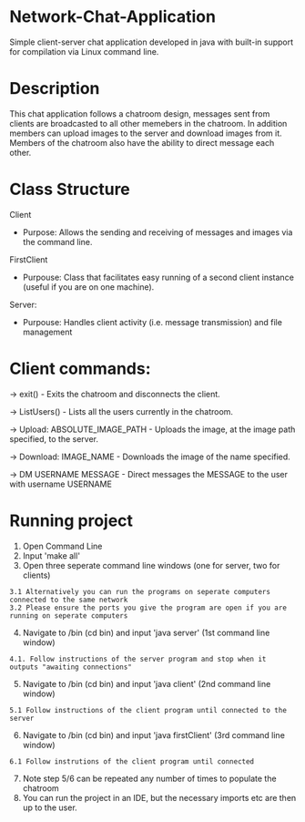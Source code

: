 # Network-Chat-Application

Simple client-server chat application developed in java with built-in support for compilation via Linux command line.

# Description

This chat application follows a chatroom design, messages sent from clients are broadcasted to all other memebers in the chatroom. In addition members can upload images to the server and download images from it. Members of the chatroom also have the ability to direct message each other.

# Class Structure

Client

  - Purpose: Allows the sending and receiving of messages and images via the command line.
  
FirstClient

  - Purpouse: Class that facilitates easy running of a second client instance (useful if you are on one machine).
  
Server:

  - Purpouse: Handles client activity (i.e. message transmission) and file management
  
# Client commands:

-> exit()                           -      Exits the chatroom and disconnects the client.

-> ListUsers()                      -      Lists all the users currently in the chatroom.

-> Upload: ABSOLUTE_IMAGE_PATH      -      Uploads the image, at the image path specified, to the server.

-> Download: IMAGE_NAME             -      Downloads the image of the name specified.

-> DM USERNAME MESSAGE              -      Direct messages the MESSAGE to the user with username USERNAME

# Running project

  1. Open Command Line
  2. Input 'make all'
  3. Open three seperate command line windows (one for server, two for clients)
    
    3.1 Alternatively you can run the programs on seperate computers connected to the same network
    3.2 Please ensure the ports you give the program are open if you are running on seperate computers
    
  4. Navigate to /bin (cd bin) and input 'java server' (1st command line window)
  
    4.1. Follow instructions of the server program and stop when it outputs "awaiting connections"
    
  5. Navigate to /bin (cd bin) and input 'java client' (2nd command line window)
  
    5.1 Follow instructions of the client program until connected to the server
    
  6. Navigate to /bin (cd bin) and input 'java firstClient' (3rd command line window)
  
    6.1 Follow instrutions of the client program until connected
    
  7. Note step 5/6 can be repeated any number of times to populate the chatroom
  8. You can run the project in an IDE, but the necessary imports etc are then up to the user.
